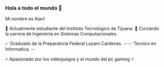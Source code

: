 ### Hola a todo el mundo 👋

Mi nombre es Alan!

📝 Actualmente estudiante del Instituto Tecnologico de Tijuana.
📝 Curzando la carrera de Ingenieria en Sistemas Computacionales.

✅ Graduado de la Preparatoria Federal Lazaro Cardenas. --
✅ Tecnico en Informatica. --

⚡️ Apasionado por los videojuegos y el mundo del pc gaming ⚡️
